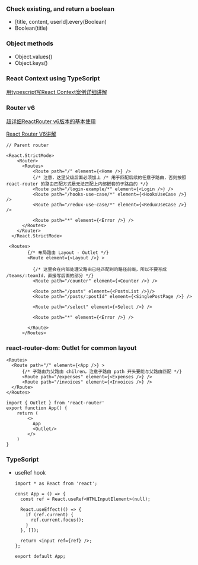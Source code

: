 ### Check existing, and return a boolean

- [title, content, userId].every(Boolean)
- Boolean(title)

### Object methods

- Object.values()
- Object.keys()

### React Context using TypeScript

[用typescript写React Context案例详细讲解](https://juejin.cn/post/7088242996004519967)

### Router v6

[超详细ReactRouter v6版本的基本使用](https://blog.csdn.net/qq_45679015/article/details/123767993?spm=1001.2101.3001.6650.19&utm_medium=distribute.pc_relevant.none-task-blog-2%7Edefault%7EBlogCommendFromBaidu%7ERate-19-123767993-blog-123031705.pc_relevant_3mothn_strategy_recovery&depth_1-utm_source=distribute.pc_relevant.none-task-blog-2%7Edefault%7EBlogCommendFromBaidu%7ERate-19-123767993-blog-123031705.pc_relevant_3mothn_strategy_recovery&utm_relevant_index=20)

[React Router V6讲解](https://juejin.cn/post/7067436563457638413)

```
// Parent router

<React.StrictMode>
    <Router>
      <Routes>
          <Route path="/" element={<Home />} />
          {/* 注意，这里父级后面必须加上 /* 用于匹配后续的任意子路由，否则按照 react-router 的路由匹配方式是无法匹配上内部嵌套的子路由的 */}
          <Route path="/login-example/*" element={<Login />} />
          <Route path="/hooks-use-case/*" element={<HooksUseCase />} />
          <Route path="/redux-use-case/*" element={<ReduxUseCase />} />

          <Route path="*" element={<Error />} />
      </Routes>
    </Router>
  </React.StrictMode>
```

```
 <Routes>
        {/* 布局路由 Layout - Outlet */}
        <Route element={<Layout />} >

          {/* 这里会在内部处理父路由已经匹配到的路径前缀，所以不要写成 /teams/:teamId，直接写后面的部分 */}
          <Route path="/counter" element={<Counter />} />

          <Route path="/posts" element={<PostsList />}/>
          <Route path="/posts/:postId" element={<SinglePostPage />} />

          <Route path="/select" element={<Select />} />

          <Route path="*" element={<Error />} />

        </Route>
      </Routes>
```

### react-router-dom: Outlet for common layout

```
<Routes>
  <Route path="/" element={<App />} >
      {/* 子路由为父路由 chilren，注意子路由 path 开头要能与父路由匹配 */}
      <Route path="/expenses" element={<Expenses />} />
      <Route path="/invoices" element={<Invoices />} />
  </Route>
</Routes>

```

```
import { Outlet } from 'react-router'
export function App() {
    return (
        <>
          App
          <Outlet/>
        </>
    )
}
```

### TypeScript

* useRef hook

  ```
  import * as React from 'react';

  const App = () => {
    const ref = React.useRef<HTMLInputElement>(null);

    React.useEffect(() => {
      if (ref.current) {
        ref.current.focus();
      }
    }, []);

    return <input ref={ref} />;
  };

  export default App;
  ```
